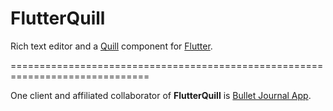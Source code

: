 # FlutterQuill

Rich text editor and a [Quill] component for [Flutter].



==============================================================================

One client and affiliated collaborator of **FlutterQuill** is [Bullet Journal App].

[Quill]: https://quilljs.com
[Flutter]: https://github.com/flutter/flutter
[Bullet Journal App]: https://bulletjournal.us/home/index.html

